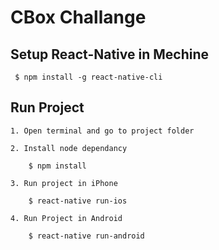 # CBox Challange

## Setup React-Native in Mechine

```
 $ npm install -g react-native-cli
```

## Run Project

```
1. Open terminal and go to project folder

2. Install node dependancy

    $ npm install

3. Run project in iPhone

    $ react-native run-ios

4. Run Project in Android

    $ react-native run-android

```
